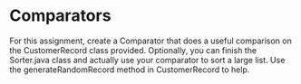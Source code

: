 # Comparators
For this assignment, create a Comparator that does a useful comparison on the CustomerRecord class provided. Optionally, you can finish the Sorter.java class and actually use your comparator to sort a large list. Use the generateRandomRecord method in CustomerRecord to help.

